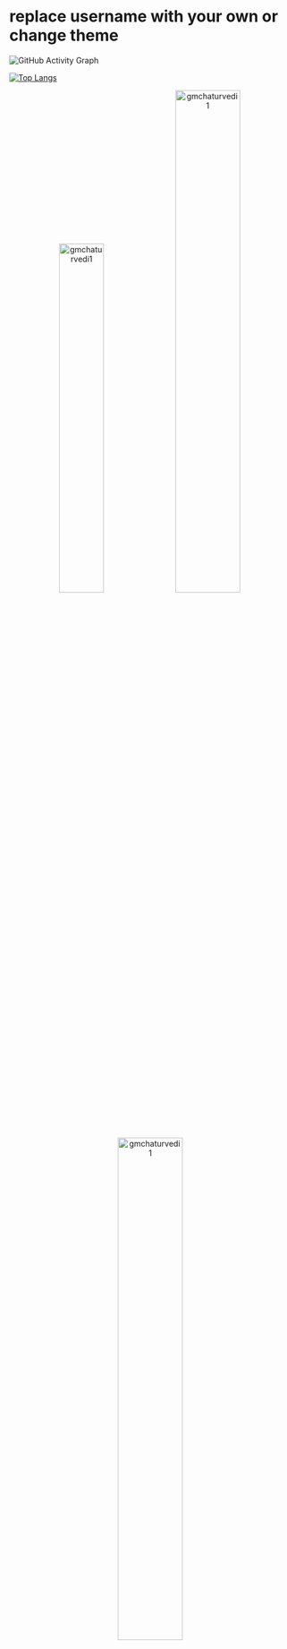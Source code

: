 # replace username with your own or change theme
![GitHub Activity Graph](https://activity-graph.herokuapp.com/graph?username=gmchaturvedi1&theme=dracula&hide_border=true)

[![Top Langs](https://github-readme-stats.vercel.app/api/top-langs/?username=gmchaturvedi1)](https://github.com/gmchaturvedi1/github-readme-stats)

<p align="center">
<img width="40%" src="https://github-readme-stats.vercel.app/api/top-langs?username=gmchaturvedi1&show_icons=true&theme=dracula&title_color=ff8000&text_color=ffffff&bg_color=6a6a6a&locale=en&layout=compact&hide_border=true" alt="gmchaturvedi1" /> 
<img width="48%" src="https://github-readme-stats.vercel.app/api?username=gmchaturvedi1&show_icons=true&theme=dracula&title_color=ff8000&text_color=ffffff&bg_color=6a6a6a&locale=en&hide_border=true" alt="gmchaturvedi1" />
<img width="48%" src="https://github-readme-streak-stats.herokuapp.com/?user=gmchaturvedi1&theme=highcontrast&hide_border=true" alt="gmchaturvedi1" />
</p>
